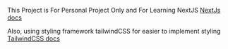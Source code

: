 This Project is For Personal Project Only and For Learning NextJS
[NextJs docs](https://nextjs.org/docs)

Also, using styling framework tailwindCSS for easier to implement styling
[TailwindCSS docs](https://tailwindcss.com/docs/)
